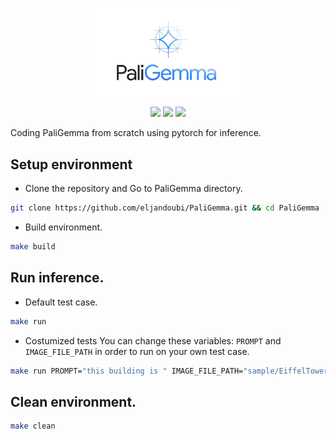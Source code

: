 <p align="center">
    <a href="docs/imgs/PaLiGemma-Model-Logo.jpg">
        <img src="docs/imgs/PaLiGemma-Model-Logo.jpg" width="50%"/>
    </a>
</p>

<p align="center">
    <a href="License"><img src="https://img.shields.io/github/license/eljandoubi/PaliGemma"></a>
    <a href="Linux"><img src="https://img.shields.io/github/actions/workflow/status/eljandoubi/PaliGemma/python-package-conda.yml?label=Linux"></a>
    <a href="Conda"><img src="https://img.shields.io/github/actions/workflow/status/eljandoubi/PaliGemma/python-package-conda.yml?label=Conda"></a>
</p>

Coding PaliGemma from scratch using pytorch for inference.

## Setup environment
* Clone the repository and Go to PaliGemma directory.
```bash
git clone https://github.com/eljandoubi/PaliGemma.git && cd PaliGemma
```

* Build environment.
```bash
make build
```

## Run inference.
* Default test case.
```bash
make run
```

* Costumized tests
You can change these variables: `PROMPT` and `IMAGE_FILE_PATH` in order to run on your own test case.
```bash
make run PROMPT="this building is " IMAGE_FILE_PATH="sample/EiffelTower.jpg"
```

## Clean environment.
```bash
make clean
```
